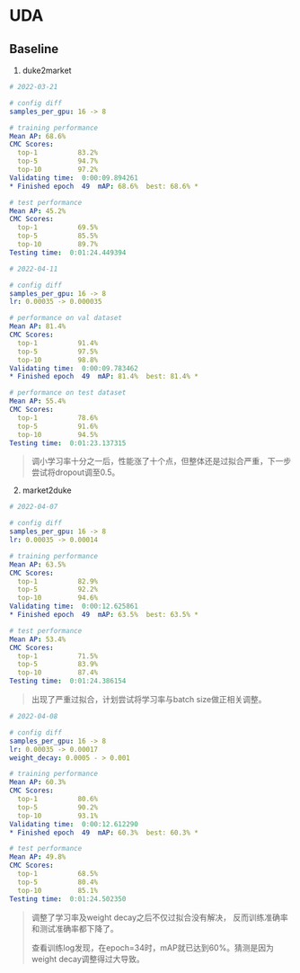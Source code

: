 # UDA
## Baseline
1. duke2market

``` yaml
# 2022-03-21

# config diff
samples_per_gpu: 16 -> 8

# training performance
Mean AP: 68.6%
CMC Scores:
  top-1          83.2%
  top-5          94.7%
  top-10         97.2%
Validating time:  0:00:09.894261
* Finished epoch  49  mAP: 68.6%  best: 68.6% *

# test performance
Mean AP: 45.2%
CMC Scores:
  top-1          69.5%
  top-5          85.5%
  top-10         89.7%
Testing time:  0:01:24.449394
```

```yaml
# 2022-04-11

# config diff
samples_per_gpu: 16 -> 8
lr: 0.00035 -> 0.000035

# performance on val dataset
Mean AP: 81.4%
CMC Scores:
  top-1          91.4%
  top-5          97.5%
  top-10         98.8%
Validating time:  0:00:09.783462
* Finished epoch  49  mAP: 81.4%  best: 81.4% *

# performance on test dataset
Mean AP: 55.4%
CMC Scores:
  top-1          78.6%
  top-5          91.6%
  top-10         94.5%
Testing time:  0:01:23.137315
```
> 调小学习率十分之一后，性能涨了十个点，但整体还是过拟合严重，下一步尝试将dropout调至0.5。

2. market2duke

```yaml
# 2022-04-07

# config diff
samples_per_gpu: 16 -> 8
lr: 0.00035 -> 0.00014

# training performance
Mean AP: 63.5%
CMC Scores:
  top-1          82.9%
  top-5          92.2%
  top-10         94.6%
Validating time:  0:00:12.625861
* Finished epoch  49  mAP: 63.5%  best: 63.5% *

# test performance
Mean AP: 53.4%
CMC Scores:
  top-1          71.5%
  top-5          83.9%
  top-10         87.4%
Testing time:  0:01:24.386154
```

> 出现了严重过拟合，计划尝试将学习率与batch size做正相关调整。

```yaml
# 2022-04-08

# config diff
samples_per_gpu: 16 -> 8
lr: 0.00035 -> 0.00017
weight_decay: 0.0005 - > 0.001

# training performance
Mean AP: 60.3%
CMC Scores:
  top-1          80.6%
  top-5          90.2%
  top-10         93.1%
Validating time:  0:00:12.612290
* Finished epoch  49  mAP: 60.3%  best: 60.3% *

# test performance
Mean AP: 49.8%
CMC Scores:
  top-1          68.5%
  top-5          80.4%
  top-10         85.1%
Testing time:  0:01:24.502350
```
> 调整了学习率及weight decay之后不仅过拟合没有解决，
> 反而训练准确率和测试准确率都下降了。
> 
> 查看训练log发现，在epoch=34时，mAP就已达到60%。猜测是因为weight decay调整得过大导致。 